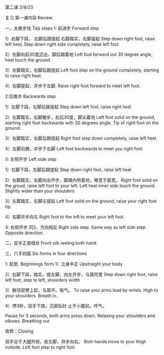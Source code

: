 第二课 2/8/23

复习 第一课内容 Review 

一，太极步伐  Taiji steps
1: 前进步 Forward step

1）右脚下踩，  左脚后跟提起
右脚踏实，左脚提起
Step down right foot, raise left heel;
Step down right side completely, raise left foot

2）左脚向前30度迈出，脚后跟着地
Left foot forward out 30 degree angle, heel touch the ground. 

3）左脚踏实，右脚后跟提起
Left foot step on the ground completely, starting to raise right heel. 

4）右脚提起，并步于左脚. 
Raise right foot forward to meet left foot. 

2:后推步 Backwards step

1）左脚下踩，右脚后跟提起
Step down left foot, raise right heel

2）左脚踏实，右脚撤步，右后30度，脚尖着地
Left foot solid on the ground, starting right foot backwards with 30 degrees angle. Tip of right foot on the ground. 

3）右脚踏实，左脚后跟提起
Right foot step down completely, raise left heel. 

4）左脚后撤，并步于右脚
Left foot backwards to meet you right foot. 

3: 左侧开步 Left side step

1）右脚下踩，左脚后跟提起
Step down right foot, raise left heel

2）右脚踏实，左脚向左开步，脚跟内侧着地，略宽于肩宽。
Right foot solid on the groud, raise left foot to your left. Left heel inner side touch the ground. Slightly wider than  your shoulders 

3）左脚踏实，右脚尖提起
Left foot solid on the ground, raise your right foot tip. 

4）右脚并步向左
Right foot to the left to meet your left foot. 

4: 右侧开步 同3，方向相反
Right side step. Same way as left side step. Opposite direction. 

 二，双手正面缠丝
Front silk reeling both hand. 

三，六手四面 
Six forms in four directions 

1: 起势.  Beginnings form
1）立身中正 
Upstraight your body

2）右脚下踩，踏实。提左脚，向左开步，与肩同宽
Step down right foot, raise left foot, step to left, shoulders width

3）腕领双臂上起，与肩平。吸气。
To raise your arms lead by wrists. High to your shoulders. Breath in. 

4）停3秒，双手下按，沉肩坠肘
止于小腹前。呼气。

Pause for 3 seconds, both arms press down. Relaxing your shoulders and elbows. Breathing out 

收势：Closing 

双手合于大腿外侧，收左脚，并步向右。
Both hands move to your thigh outside. Left foot step to right foot. 

